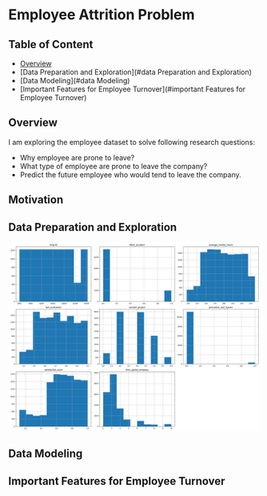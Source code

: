 # Employee Attrition Problem
## Table of Content
  * [Overview](#overview)
  * [Data Preparation and Exploration](#data Preparation and Exploration)
  * [Data Modeling](#data Modeling)
  * [Important Features for Employee Turnover](#important Features for Employee Turnover)

## Overview

I am exploring the employee dataset to solve following research questions: 
* Why employee are prone to leave?
* What type of employee are prone to leave the company?
* Predict the future employee who would tend to leave the company.

## Motivation


## Data Preparation and Exploration





![alt text](https://github.com/cghimire/Employee-Attrition-Problem/blob/master/df_existing-histogram.png " Current employee Histogram")

## Data Modeling

## Important Features for Employee Turnover
